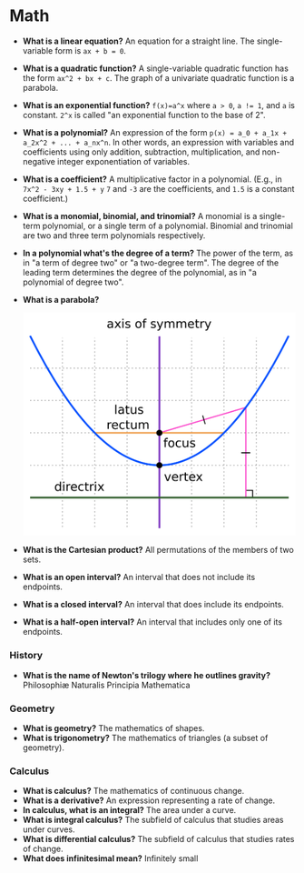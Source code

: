 # Math

- **What is a linear equation?** An equation for a straight line. The single-variable form is `ax + b = 0`.
- **What is a quadratic function?** A single-variable quadratic function has the form `ax^2 + bx + c`. The graph of a univariate quadratic function is a parabola.
- **What is an exponential function?** `f(x)=a^x` where `a > 0`, `a != 1`, and `a` is constant. `2^x` is called "an exponential function to the base of 2".
- **What is a polynomial?** An expression of the form `p(x) = a_0 + a_1x + a_2x^2 + ... + a_nx^n`. In other words, an expression with variables and coefficients using only addition, subtraction, multiplication, and non-negative integer exponentiation of variables.
- **What is a coefficient?** A multiplicative factor in a polynomial. (E.g., in `7x^2 - 3xy + 1.5 + y` `7` and `-3` are the coefficients, and `1.5` is a constant coefficient.)
- **What is a monomial, binomial, and trinomial?** A monomial is a single-term polynomial, or a single term of a polynomial. Binomial and trinomial are two and three term polynomials respectively.
- **In a polynomial what's the degree of a term?** The power of the term, as in "a term of degree two" or "a two-degree term". The degree of the leading term determines the degree of the polynomial, as in "a polynomial of degree two".
- **What is a parabola?**

    ![Parabola](assets/parabola.png)
- **What is the Cartesian product?** All permutations of the members of two sets.
- **What is an open interval?** An interval that does not include its endpoints.
- **What is a closed interval?** An interval that does include its endpoints.
- **What is a half-open interval?** An interval that includes only one of its endpoints.

### History

- **What is the name of Newton's trilogy where he outlines gravity?** Philosophiæ Naturalis Principia Mathematica

### Geometry

- **What is geometry?** The mathematics of shapes.
- **What is trigonometry?** The mathematics of triangles (a subset of geometry).

### Calculus

- **What is calculus?** The mathematics of continuous change.
- **What is a derivative?** An expression representing a rate of change.
- **In calculus, what is an integral?** The area under a curve.
- **What is integral calculus?** The subfield of calculus that studies areas under curves.
- **What is differential calculus?** The subfield of calculus that studies rates of change.
- **What does infinitesimal mean?** Infinitely small
